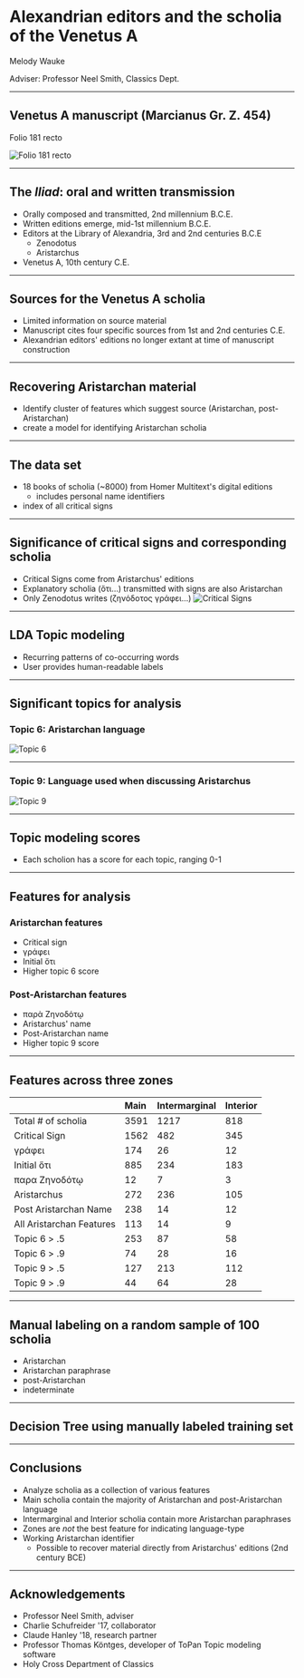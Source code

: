 # Alexandrian editors and the scholia of the Venetus A

Melody Wauke

Adviser: Professor Neel Smith, Classics Dept.

---

## Venetus A manuscript (Marcianus Gr. Z. 454)

Folio 181 recto

![Folio 181 recto](https://github.com/mwauke/seniorThesis/blob/master/181r.jpg)

---

## The *Iliad*: oral and written transmission

- Orally composed and transmitted, 2nd millennium B.C.E.
- Written editions emerge, mid-1st millennium B.C.E.
- Editors at the Library of Alexandria, 3rd and 2nd centuries B.C.E
  - Zenodotus
  - Aristarchus 
- Venetus A, 10th century C.E.

---
## Sources for the Venetus A scholia

- Limited information on source material
- Manuscript cites four specific sources from 1st and 2nd centuries C.E.
- Alexandrian editors' editions no longer extant at time of manuscript construction

---

## Recovering Aristarchan material

- Identify cluster of features which suggest source (Aristarchan, post-Aristarchan)
- create a model for identifying Aristarchan scholia

---

## The data set

- 18 books of scholia (~8000) from Homer Multitext's digital editions
  - includes personal name identifiers
- index of all critical signs 

---

## Significance of critical signs and corresponding scholia

- Critical Signs come from Aristarchus' editions
- Explanatory scholia (ὅτι...) transmitted with signs are also Aristarchan
- Only Zenodotus writes (ζηνόδοτος γράφει...)
![Critical Signs](https://github.com/mwauke/seniorThesis/blob/master/Screen%20Shot%202017-04-21%20at%201.06.04%20AM.png)

---

## LDA Topic modeling

- Recurring patterns of co-occurring words
- User provides human-readable labels
---

## Significant topics for analysis

### Topic 6: Aristarchan language 

![Topic 6](https://github.com/mwauke/seniorThesis/blob/master/Topic06.png)

---

### Topic 9: Language used when discussing Aristarchus

![Topic 9](https://github.com/mwauke/seniorThesis/blob/master/Topic09.png)

---

## Topic modeling scores

- Each scholion has a score for each topic, ranging 0-1

---

## Features for analysis

### Aristarchan features 
- Critical sign
- γράφει 
- Initial ὅτι 
- Higher topic 6 score

### Post-Aristarchan features

- παρὰ Ζηνοδότῳ 
- Aristarchus' name
- Post-Aristarchan name
- Higher topic 9 score

---

## Features across three zones

||Main|Intermarginal|Interior|
|---|:----|:------------|:-------|
|Total # of scholia|3591|1217|818|
|Critical Sign|1562|482|345|
|γράφει|174|26|12|
|Initial ὅτι|885|234|183|
|παρα Ζηνοδότῳ|12|7|3|
|Aristarchus|272|236|105| 
|Post Aristarchan Name|238|14|12| 
|All Aristarchan Features|113|14|9| 
|Topic 6 > .5|253|87|58|
|Topic 6 > .9|74|28|16|
|Topic 9 > .5|127|213|112|
|Topic 9 > .9|44|64|28|

---

## Manual labeling on a random sample of 100 scholia

- Aristarchan
- Aristarchan paraphrase
- post-Aristarchan
- indeterminate

---

## Decision Tree using manually labeled training set

---

## Conclusions

- Analyze scholia as a collection of various features
- Main scholia contain the majority of Aristarchan and post-Aristarchan language
- Intermarginal and Interior scholia contain more Aristarchan paraphrases
- Zones are *not* the best feature for indicating language-type
- Working Aristarchan identifier
  - Possible to recover material directly from Aristarchus' editions (2nd century BCE)

---

## Acknowledgements 

- Professor Neel Smith, adviser
- Charlie Schufreider '17, collaborator
- Claude Hanley '18, research partner
- Professor Thomas Köntges, developer of ToPan Topic modeling software
- Holy Cross Department of Classics
